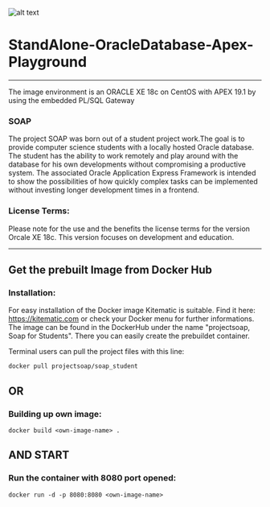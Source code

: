 ![alt text](http://www.svujo.com/odbs/soap_logo.png "S.O.A.P")
# StandAlone-OracleDatabase-Apex-Playground

---
The image environment is an ORACLE XE 18c on CentOS with APEX 19.1 by using the embedded PL/SQL Gateway

### SOAP ###
The project SOAP was born out of a student project work.The goal is to provide computer science students with a locally hosted Oracle database. The student has the ability to work remotely and play around with the database for his own developments without compromising a productive system. The associated Oracle Application Express Framework is intended to show the possibilities of how quickly complex tasks can be implemented without investing longer development times in a frontend.

### License Terms: ###

Please note for the use and the benefits the license terms for the version Orcale XE 18c. This version focuses on development and education.


---
## Get the prebuilt Image from Docker Hub ##
### Installation: ###

For easy installation of the Docker image Kitematic is suitable.
Find it here: https://kitematic.com or check your Docker menu for further informations.
The image can be found in the DockerHub under the name "projectsoap, Soap for Students". There you can easily create the prebuildet container.

Terminal users can pull the project files with this line:
```
docker pull projectsoap/soap_student
```
## OR ##

### Building up own image: ###
```
docker build <own-image-name> .
```
## AND START ##

### Run the container with 8080 port opened: ###
```
docker run -d -p 8080:8080 <own-image-name>
```


